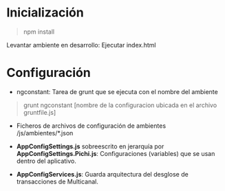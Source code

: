 # Inicialización

> npm install

Levantar ambiente en desarrollo: Ejecutar index.html

# Configuración

* ngconstant: Tarea  de grunt que se ejecuta con el nombre del ambiente

> grunt ngconstant [nombre de la configuracion ubicada en el archivo gruntfile.js]

* Ficheros de archivos de configuración de ambientes
/js/ambientes/*.json

* **AppConfigSettings.js** sobreescrito en jerarquía por **AppConfigSettings.Pichi.js**: Configuraciones (variables) que se usan dentro del aplicativo.

* **AppConfigServices.js**: Guarda arquitectura del desglose de transacciones de Multicanal.
